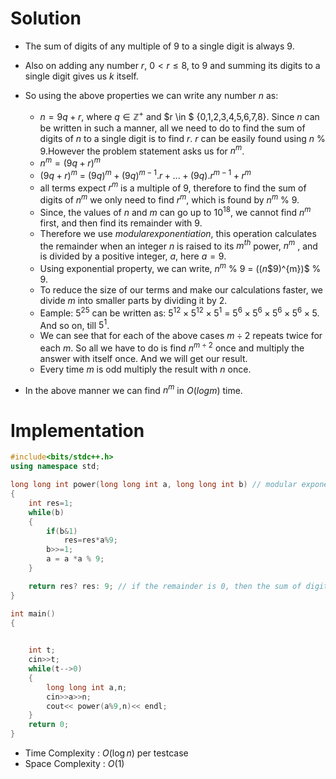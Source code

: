 # Solution

* The sum of digits of any multiple of $9$ to a single digit is always $9$.
* Also on adding any number $r$, $0 < r \le 8$, to $9$ and summing its digits to a single digit gives us $k$ itself.
* So using the above properties we can write any number $n$ as: 
    * $n = 9q + r$, where $q \in \mathbb{Z^{+}}$ and $r \in $  \{0,1,2,3,4,5,6,7,8\}. Since $n$ can be written in such a manner, all we need to do to find the sum of digits of $n$ to a single digit is to find $r$.
$r$ can be easily found using $n$ \% $9$.However the problem statement asks us for $n^{m}$.
    * $n^{m} = (9q+r)^{m}$
    * $(9q+r)^{m}$ = $(9q)^{m} + (9q)^{m-1}.r+...+(9q).r^{m-1}+r^{m}$
    * all terms expect $r^{m}$ is a multiple of $9$, therefore to find the
sum of digits of $n^{m}$ we only need to find $r^{m}$, which is found by $n^{m}$ \% $9$.
    * Since, the values of $n$ and $m$ can go up to $10^{18}$, we cannot find $n^{m}$ first, and then find its remainder with $9$.
    * Therefore we use $modular exponentiation$, this operation calculates the remainder when an integer $n$ is raised to its $m^{th}$ power, $n^{m}$ , and is divided by a positive integer,  $a$, here $a=9$.
    * Using  exponential property, we can write, $n^{m}$ \% $9$ = $((n \$%$9)^{m})$ \% $9$.
    * To reduce the size of our terms and make our calculations faster, we divide $m$ into smaller parts by dividing it by $2$.
    * Eample: $5^{25}$ can be written as:  $5^{12}\times5^{12}\times5^{1}$
= $5^{6}\times5^{6}\times5^{6}\times5^{6}\times5$. And so on, till $5^{1}$.
    * We can see that for each of the above cases $m\div 2$ repeats twice for each $m$. So all we have to do is find $n^{m\div2}$ once and multiply the answer with itself once. And we will get our result.
    * Every time $m$ is odd multiply the result with $n$ once.

* In the above manner we can find $n^{m}$ in $O(log {} m)$ time.
        

# Implementation

~~~cpp
#include<bits/stdc++.h>
using namespace std;

long long int power(long long int a, long long int b) // modular exponentiation
{
    int res=1;
    while(b)
    {
        if(b&1)
            res=res*a%9;
        b>>=1;
        a = a *a % 9;
    }

    return res? res: 9; // if the remainder is 0, then the sum of digits is 9.
}

int main()
{
    

    int t;
    cin>>t;
    while(t-->0)
    {
        long long int a,n;
        cin>>a>>n;
        cout<< power(a%9,n)<< endl;
    }
    return 0;
}
~~~

* Time Complexity : $O(\log{}n)$ per testcase
* Space Complexity : $O(1)$




